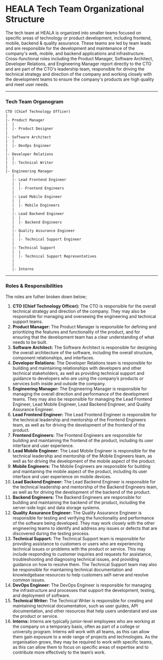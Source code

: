 # HEALA Tech Team Organizational Structure 

The tech team at HEALA is organized into smaller teams focused on specific areas of technology or product development, including frontend, mobile, backend & quality assurance. These teams are led by team leads and are responsible for the development and maintenance of the company's web, mobile, and backend applications and infrastructure. Cross-functional roles including the Product Manager, Software Architect, Developer Relations, and Engineering Manager report directly to the CTO and are part of the CTO's leadership team, responsible for driving the technical strategy and direction of the company and working closely with the development teams to ensure the company's products are high quality and meet user needs.

<hr>

### Tech Team Organogram

    CTO (Chief Technology Officer)
    |
    |- Product Manager
    |  |
    |  |- Product Designer
    |
    |- Software Architect
    |  |
    |  |- DevOps Engineer
    |
    |- Developer Relations
    |  |
    |  |- Technical Writer
    |
    |- Engineering Manager
       |
       |- Lead Frontend Engineer
       |  |
       |  |- Frontend Engineers
       |
       |- Lead Mobile Engineer
       |  |
       |  |- Mobile Engineers
       |
       |- Lead Backend Engineer
       |  |
       |  |- Backend Engineers
       |
       |- Quality Assurance Engineer
       |  |
       |  |- Technical Support Engineer
       |
       |- Technical Support
       |  |
       |  |- Technical Support Representatives
       |
       |
       |- Interns
   
<hr>

### Roles & Responsibilities

The roles are futher broken down below;

<ol>
    <li><strong>CTO (Chief Technology Officer):</strong> The CTO is responsible for the overall technical strategy and direction of the company. They may also be responsible for managing and overseeing the engineering and technical support teams.</li>
    <li><strong>Product Manager:</strong> The Product Manager is responsible for defining and prioritizing the features and functionality of the product, and for ensuring that the development team has a clear understanding of what needs to be built.</li>
    <li><strong>Software Architect:</strong> The Software Architect is responsible for designing the overall architecture of the software, including the overall structure, component relationships, and interfaces.</li>
    <li><strong>Developer Relations:</strong> The Developer Relations team is responsible for building and maintaining relationships with developers and other technical stakeholders, as well as providing technical support and guidance to developers who are using the company’s products or services both inside and outside the company.</li>
    <li><strong>Engineering Manager:</strong> The Engineering Manager is responsible for managing the overall direction and performance of the development teams. They may also be responsible for managing the Lead Frontend Engineer, Lead Mobile Engineer, Lead Backend Engineer, and Quality Assurance Engineer.</li>
    <li><strong>Lead Frontend Engineer:</strong> The Lead Frontend Engineer is responsible for the technical leadership and mentorship of the Frontend Engineers team, as well as for driving the development of the frontend of the product.</li>
    <li><strong>Frontend Engineers:</strong> The Frontend Engineers are responsible for building and maintaining the frontend of the product, including its user interface and user experience.</li>
    <li><strong>Lead Mobile Engineer:</strong> The Lead Mobile Engineer is responsible for the technical leadership and mentorship of the Mobile Engineers team, as well as for driving the development of the mobile aspect of the product.</li>
    <li><strong>Mobile Engineers:</strong> The Mobile Engineers are responsible for building and maintaining the mobile aspect of the product, including its user interface and user experience on mobile devices.</li>
    <li><strong>Lead Backend Engineer:</strong> The Lead Backend Engineer is responsible for the technical leadership and mentorship of the Backend Engineers team, as well as for driving the development of the backend of the product.</li>
    <li><strong>Backend Engineers:</strong> The Backend Engineers are responsible for building and maintaining the backend of the product, including the server-side logic and data storage systems.</li>
    <li><strong>Quality Assurance Engineer:</strong> The Quality Assurance Engineer is responsible for testing and verifying the functionality and performance of the software being developed. They may work closely with the other engineering teams to identify and address any issues or defects that are discovered during the testing process.</li>
    <li><strong>Technical Support:</strong> The Technical Support team is responsible for providing assistance to customers or users who are experiencing technical issues or problems with the product or service. This may include responding to customer inquiries and requests for assistance, troubleshooting and diagnosing technical issues, and providing guidance on how to resolve them. The Technical Support team may also be responsible for maintaining technical documentation and knowledgebase resources to help customers self-serve and resolve common issues.</li>
    <li><strong>DevOps Engineer:</strong> The DevOps Engineer is responsible for managing the infrastructure and processes that support the development, testing, and deployment of software.</li>
    <li><strong>Technical Writer:</strong> The Technical Writer is responsible for creating and maintaining technical documentation, such as user guides, API documentation, and other resources that help users understand and use the product or service.</li>
    <li><strong>Interns:</strong> Interns are typically junior-level employees who are working at the company on a temporary basis, often as part of a college or university program. Interns will work with all teams, as this can allow them gain exposure to a wide range of projects and technologies. As the organisation grows, they may be required to work with specific teams, as this can allow them to focus on specific areas of expertise and to contribute more effectively to the team’s work.</li>
</ol>
    
    
